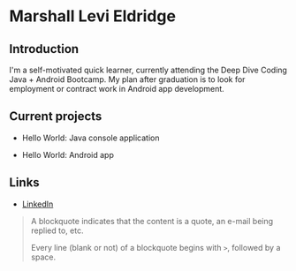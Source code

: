  # Marshall Levi Eldridge
    
 ## Introduction
    
 I'm a self-motivated quick learner, currently attending the Deep Dive Coding 
 Java + Android Bootcamp. My plan after graduation is to look for employment 
 or contract work in Android app development.
 
 ## Current projects
 
 * Hello World: Java console application
 
 * Hello World: Android app

 ## Links
 
 * [LinkedIn](https://www.linkedin.com/in/marshall-eldridge-24522a84/)
 
 > A blockquote indicates that the content is a quote, an e-mail being replied to, etc.
 > 
 > Every line (blank or not) of a blockquote begins with `>`, followed by a space.
